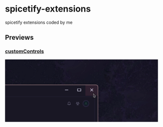 # spicetify-extensions

spicetify extensions coded by me

## Previews

### [customControls](customControls)

![](customControls/preview.png)
